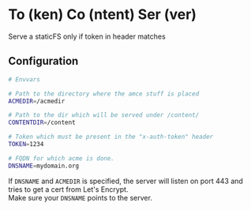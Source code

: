 # To (ken) Co (ntent) Ser (ver)

Serve a staticFS only if token in header matches


## Configuration

```bash
# Envvars

# Path to the directory where the amce stuff is placed
ACMEDIR=/acmedir

# Path to the dir which will be served under /content/
CONTENTDIR=/content

# Token which must be present in the "x-auth-token" header
TOKEN=1234

# FQDN for which acme is done.
DNSNAME=mydomain.org

```

If `DNSNAME` and `ACMEDIR` is specified, the server will listen on port 443 and tries to get a cert from Let's Encrypt.  
Make sure your `DNSNAME` points to the server. 